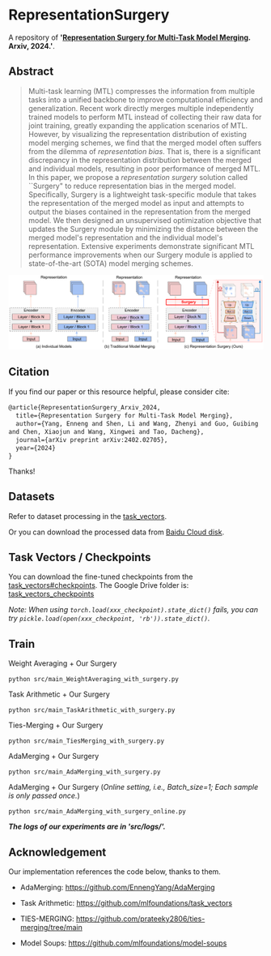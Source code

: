 # RepresentationSurgery
A repository of **'[Representation Surgery for Multi-Task Model Merging](https://arxiv.org/pdf/2402.02705.pdf). Arxiv, 2024.'**.

## Abstract
> Multi-task learning (MTL) compresses the information from multiple tasks into a unified backbone to improve computational efficiency and generalization. Recent work directly merges multiple independently trained models to perform MTL instead of collecting their raw data for joint training, greatly expanding the application scenarios of MTL. However, by visualizing the representation distribution of existing model merging schemes, we find that the merged model often suffers from the dilemma of *representation bias*. That is, there is a significant discrepancy in the representation distribution between the merged and individual models, resulting in poor performance of merged MTL. In this paper, we propose a *representation surgery* solution called ``Surgery" to reduce representation bias in the merged model. Specifically, Surgery is a lightweight task-specific module that takes the representation of the merged model as input and attempts to output the biases contained in the representation from the merged model. We then designed an unsupervised optimization objective that updates the Surgery module by minimizing the distance between the merged model's representation and the individual model's representation. Extensive experiments demonstrate significant MTL performance improvements when our Surgery module is applied to state-of-the-art (SOTA) model merging schemes.

<center>
<img src="./representationsurgery.png" alt="RepresentationSurgery" width="800"/>
</center>

## Citation
If you find our paper or this resource helpful, please consider cite:
```
@article{RepresentationSurgery_Arxiv_2024,
  title={Representation Surgery for Multi-Task Model Merging},
  author={Yang, Enneng and Shen, Li and Wang, Zhenyi and Guo, Guibing and Chen, Xiaojun and Wang, Xingwei and Tao, Dacheng},
  journal={arXiv preprint arXiv:2402.02705},
  year={2024}
}
```
Thanks!

## Datasets
Refer to dataset processing in the [task_vectors](https://github.com/mlfoundations/task_vectors).

Or you can download the processed data from [Baidu Cloud disk](https://pan.baidu.com/s/1w0Z2UVv3NVmqDhjH8WTOJQ?pwd=kvg6).


## Task Vectors / Checkpoints

You can download the fine-tuned checkpoints from the [task_vectors#checkpoints](https://github.com/mlfoundations/task_vectors#checkpoints).
The Google Drive folder is: [task_vectors_checkpoints](https://drive.google.com/drive/folders/1u_Tva6x0p6oxu5Eo0ZZsf-520Cc_3MKw)


*Note: When using ```torch.load(xxx_checkpoint).state_dict()``` fails, you can try ```pickle.load(open(xxx_checkpoint, 'rb')).state_dict()```.*


## Train
Weight Averaging + Our Surgery
```
python src/main_WeightAveraging_with_surgery.py
```

Task Arithmetic + Our Surgery
```
python src/main_TaskArithmetic_with_surgery.py
```

Ties-Merging + Our Surgery
```
python src/main_TiesMerging_with_surgery.py
```

AdaMerging + Our Surgery
```
python src/main_AdaMerging_with_surgery.py
```


AdaMerging + Our Surgery (*Online setting, i.e., Batch_size=1; Each sample is only passed once.*)
```
python src/main_AdaMerging_with_surgery_online.py
```


***The logs of our experiments are in 'src/logs/'.***

## Acknowledgement
Our implementation references the code below, thanks to them.

- AdaMerging: https://github.com/EnnengYang/AdaMerging

- Task Arithmetic: https://github.com/mlfoundations/task_vectors

- TIES-MERGING: https://github.com/prateeky2806/ties-merging/tree/main

- Model Soups: https://github.com/mlfoundations/model-soups
